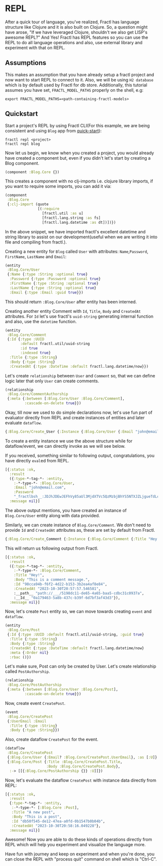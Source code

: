# REPL

After a quick tour of language, you've realized, Fractl has language structure like Clojure and it is also built on Clojure.
So, a question might have arose, "If we have leveraged Clojure, shouldn't we also get LISP's awesome REPL?"
And Yes! Fractl has REPL features so you can use the REPL to do all language operations and also, use external library
and experiment with that on REPL.

## Assumptions

This makes an assumption that you have already setup a fractl project and now want to start REPL to connect to it.
Also, we will be using `H2 database` which is by default used by Fractl for db store.
Additionally, this tutorial assumes you have set, `FRACTL_MODEL_PATHS` properly on the shell, e.g:

```shell
export FRACTL_MODEL_PATHS=<path-containing-fractl-models>
```

## Quickstart

Start a project's REPL by using Fractl CLI(For this example, we are being consistent and using `Blog` app from [quick-start](quick-start.md)):

```shell
fractl repl <project>
fractl repl blog
```

Now let us begin, we know when you created a project, you would already have created a component but, even if you didn't let's start by creating a Blog component.

```clojure
(component :Blog.Core {})
```

This creates a component with no clj-imports i.e. clojure library imports, if you want to require some imports, you can add it via:

```clojure
(component
 :Blog.Core
 {:clj-import (quote
               [(:require
                 [fractl.util :as u]
                 [fractl.lang.string :as fs]
                 [fractl.lang.datetime :as dt])])})
```

In the above snippet, we have imported fractl's excellent datetime and string library to assist on our development(useful when we are writing it into file and compiling from fractl.).

Creating a new entity for `Blog` called `User` with attributes: `Name`,`Password`, `FirstName`, `LastName` and `Email`:

```clojure
(entity
 :Blog.Core/User
 {:Name {:type :String :optional true}
  :Password {:type :Password :optional true}
  :FirstName {:type :String :optional true}
  :LastName {:type :String :optional true}
  :Email {:type :Email :guid true}})
```

This should return `:Blog.Core/User` after entity has been interned.

Creating another entity Comment with `Id`, `Title`, `Body` and `CreatedAt` attributes. For `Id` let's use fractl's `uuid-string` generating internal function and also, use the `datetime` function.

```clojure
(entity
 :Blog.Core/Comment
 {:Id {:type :UUID
       :default fractl.util/uuid-string
       :id true
       :indexed true}
  :Title {:type :String}
  :Body {:type :String}
  :CreatedAt {:type :DateTime :default fractl.lang.datetime/now}})
```

Let's create `relationship` between `User` and `Comment` so, that we can define logic later that only `User` can create comments.

```clojure
(relationship
 :Blog.Core/CommentAuthorship
 {:meta {:between [:Blog.Core/User :Blog.Core/Comment],
         :cascade-on-delete true}})
```

Okay, till now we used to do simple declarations now, let's use fun part of evaluator directly from REPL and create instances of entities and later evaluate `dataflow`.

```clojure
{:Blog.Core/Create_User {:Instance {:Blog.Core/User {:Email "john@email.com"}}}}
```

To create a entity instance we use the above structure while for dataflow/event, we can directly invoke as we will see below.

If you received, something similar to following output, congratulations, you have directly `eval`ed from REPL.

```clojure
[{:status :ok,
  :result
  ({:type-*-tag-*- :entity,
    :-*-type-*- :Blog.Core/User,
    :Email "john@email.com",
    :Password
    "_fractlbsh__:JDJhJDEwJEFhVy85aUl3MjdXTVc5QzMzbjBhYS5NTXJZLjgueTdLc2pSQzZNUFR4dWQ2dWU3dWtHUmxL"}),
  :message nil}]
```

The above output mentions, you have created an instance of `Blog.Core/User` entity along with data provided.

Similarly, we can create instance of `Blog.Core/Comment`. We don't need to provide `Id` and `CreatedAt` attributes as, these are set by default from Fractl.

```clojure
{:Blog.Core/Create_Comment {:Instance {:Blog.Core/Comment {:Title "Hey!" :Body "This is a comment message."}}
```

This will return us following output from Fractl.

```clojure
[{:status :ok,
  :result
  ({:type-*-tag-*- :entity,
    :-*-type-*- :Blog.Core/Comment,
    :Title "Hey!",
    :Body "This is a comment message.",
    :Id "98cca94b-f6f2-4d22-b153-3b2ea4af8e84",
    :CreatedAt "2023-10-30T20:57:57.546581",
    :__path__ "path://___/5198dc11-de65-4a65-baa5-cdbc31c0937a",
    :__Id__ "0a179463-5a8b-437c-b39f-6d7bf3af43d3"}),
  :message nil}]
```

Now, let's create `Post` entity so, we can move towards creating `event` and `dataflow`.

```clojure
(entity
 :Blog.Core/Post
 {:Id {:type :UUID :default fractl.util/uuid-string, :guid true}
  :Title {:type :String}
  :Body {:type :String}
  :CreatedAt {:type :DateTime :default fractl.lang.datetime/now}
  :meta {:Order nil}
  :rbac ()})
```

Let's make sure, Post can only be created by User. Let's create relationship called `PostAuthorship`.

```clojure
(relationship
 :Blog.Core/PostAuthorship
 {:meta {:between [:Blog.Core/User :Blog.Core/Post],
         :cascade-on-delete true}})
```

Now, create event `CreatePost`.

```clojure
(event
 :Blog.Core/CreatePost
 {:UserEmail :Email
  :Title {:type :String}
  :Body {:type :String}})
```

Also, create dataflow `CreatePost` for the event.

```clojure
(dataflow
 :Blog.Core/CreatePost
 {:Blog.Core/User {:Email? :Blog.Core/CreatePost.UserEmail}, :as [:U]}
 {:Blog.Core/Post {:Title :Blog.Core/CreatePost.Title,
                   :Body :Blog.Core/CreatePost.Body},
  :-> [[{:Blog.Core/PostAuthorship {}} :U]]})
```

Now, let's evaluate the dataflow `CreatePost` with instance data directly from REPL:

```clojure
[{:status :ok,
  :result
  {:type-*-tag-*- :entity,
   :-*-type-*- [:Blog.Core :Post],
   :Title "A new post",
   :Body "This is a post",
   :Id "db50f545-de12-47ea-a0fd-0b1547b0b04b",
   :CreatedAt "2023-10-30T20:58:16.049228"},
  :message nil}]
```

Awesome! Now you are able to do these kinds of operations directly from REPL which will help you experiment and visualize
the language more.

Have fun with journey and keep on experiment and when you're done, you can close the REPL with "process quit" command on shell
which is "Ctrl-C".
